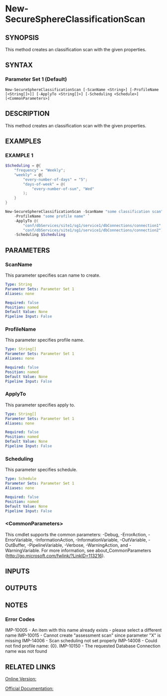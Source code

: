 ﻿# New-SecureSphereClassificationScan

## SYNOPSIS
This method creates an classification scan with the given properties.

## SYNTAX

### Parameter Set 1 (Default)
```
New-SecureSphereClassificationScan [-ScanName <String>] [-ProfileName [<String[]>]] [-ApplyTo <String[]>] [-Scheduling <Schedule>] [<CommonParameters>]
```

## DESCRIPTION
This method creates an classification scan with the given properties.

## EXAMPLES

### EXAMPLE 1

```powershell
$Scheduling = @{
    "frequency" = "Weekly";
    "weekly" = @{
        "every-number-of-days" = "5";
        "days-of-week" = @(
            "every-number-of-sun", "Wed"
        );
    }
}

New-SecureSphereClassificationScan -ScanName "some classification scan" `
    -ProfileName "some profile name" `
    -ApplyTo @(
        "conf/dbServices/site1/sg1/service1/dbConnections/connection1",
        "conf/dbServices/site1/sg1/service1/dbConnections/connection2") `
    -Scheduling $Scheduling
```

## PARAMETERS

### ScanName
This parameter specifies scan name to create.

```yaml
Type: String
Parameter Sets: Parameter Set 1
Aliases: none

Required: false
Position: named
Default Value: None
Pipeline Input: False
```

### ProfileName
This parameter specifies profile name.

```yaml
Type: String[]
Parameter Sets: Parameter Set 1
Aliases: none

Required: false
Position: named
Default Value: None
Pipeline Input: False
```

### ApplyTo
This parameter specifies apply to.

```yaml
Type: String[]
Parameter Sets: Parameter Set 1
Aliases: none

Required: false
Position: named
Default Value: None
Pipeline Input: False
```

### Scheduling
This parameter specifies schedule.

```yaml
Type: Schedule
Parameter Sets: Parameter Set 1
Aliases: none

Required: false
Position: named
Default Value: None
Pipeline Input: False
```

### \<CommonParameters\>
This cmdlet supports the common parameters: -Debug, -ErrorAction, -ErrorVariable, -InformationAction, -InformationVariable, -OutVariable, -OutBuffer, -PipelineVariable, -Verbose, -WarningAction, and -WarningVariable. For more information, see about_CommonParameters (http://go.microsoft.com/fwlink/?LinkID=113216).

## INPUTS

## OUTPUTS

## NOTES

### Error Codes
IMP-10005 - An item with this name already exists - please select a different name
IMP-10015 - Cannot create "assessment scan" since parameter "X" is missing
IMP-14006 - Scan scheduling not set properly
IMP-14008 - Could not find profile name: {0}.
IMP-10150 - The requested Database Connection name was not found

## RELATED LINKS

[Online Version:](https://github.com/akshinmustafayev/SecureSpherePS/tree/master/Documentation)

[Official Documentation:](https://docs.imperva.com/bundle/v13.6-api-reference-guide/page/69908.htm)



